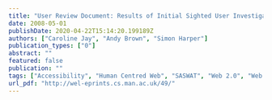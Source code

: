 ```yaml
---
title: "User Review Document: Results of Initial Sighted User Investigations"
date: 2008-05-01
publishDate: 2020-04-22T15:14:20.199189Z
authors: ["Caroline Jay", "Andy Brown", "Simon Harper"]
publication_types: ["0"]
abstract: ""
featured: false
publication: ""
tags: ["Accessibility", "Human Centred Web", "SASWAT", "Web 2.0", "Web Accessibility", "visual cognition", "visual perception"]
url_pdf: "http://wel-eprints.cs.man.ac.uk/49/"
---
```


